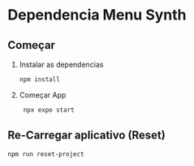 # Dependencia Menu Synth

## Começar

1. Instalar as dependencias

   ```bash
   npm install
   ```

2. Começar App

   ```bash
    npx expo start
   ```

## Re-Carregar aplicativo (Reset)

```bash
npm run reset-project
```

